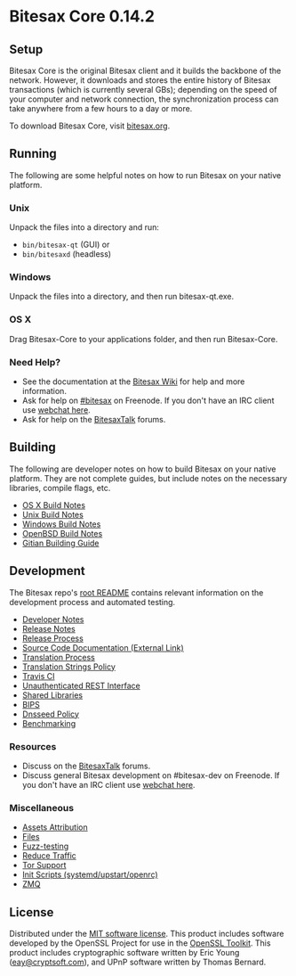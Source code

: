 Bitesax Core 0.14.2
=====================

Setup
---------------------
Bitesax Core is the original Bitesax client and it builds the backbone of the network. However, it downloads and stores the entire history of Bitesax transactions (which is currently several GBs); depending on the speed of your computer and network connection, the synchronization process can take anywhere from a few hours to a day or more.

To download Bitesax Core, visit [bitesax.org](https://bitesax.org).

Running
---------------------
The following are some helpful notes on how to run Bitesax on your native platform.

### Unix

Unpack the files into a directory and run:

- `bin/bitesax-qt` (GUI) or
- `bin/bitesaxd` (headless)

### Windows

Unpack the files into a directory, and then run bitesax-qt.exe.

### OS X

Drag Bitesax-Core to your applications folder, and then run Bitesax-Core.

### Need Help?

* See the documentation at the [Bitesax Wiki](https://bitesax.info/)
for help and more information.
* Ask for help on [#bitesax](http://webchat.freenode.net?channels=bitesax) on Freenode. If you don't have an IRC client use [webchat here](http://webchat.freenode.net?channels=bitesax).
* Ask for help on the [BitesaxTalk](https://bitesaxtalk.io/) forums.

Building
---------------------
The following are developer notes on how to build Bitesax on your native platform. They are not complete guides, but include notes on the necessary libraries, compile flags, etc.

- [OS X Build Notes](build-osx.md)
- [Unix Build Notes](build-unix.md)
- [Windows Build Notes](build-windows.md)
- [OpenBSD Build Notes](build-openbsd.md)
- [Gitian Building Guide](gitian-building.md)

Development
---------------------
The Bitesax repo's [root README](/README.md) contains relevant information on the development process and automated testing.

- [Developer Notes](developer-notes.md)
- [Release Notes](release-notes.md)
- [Release Process](release-process.md)
- [Source Code Documentation (External Link)](https://dev.visucore.com/bitesax/doxygen/)
- [Translation Process](translation_process.md)
- [Translation Strings Policy](translation_strings_policy.md)
- [Travis CI](travis-ci.md)
- [Unauthenticated REST Interface](REST-interface.md)
- [Shared Libraries](shared-libraries.md)
- [BIPS](bips.md)
- [Dnsseed Policy](dnsseed-policy.md)
- [Benchmarking](benchmarking.md)

### Resources
* Discuss on the [BitesaxTalk](https://bitesaxtalk.io/) forums.
* Discuss general Bitesax development on #bitesax-dev on Freenode. If you don't have an IRC client use [webchat here](http://webchat.freenode.net/?channels=bitesax-dev).

### Miscellaneous
- [Assets Attribution](assets-attribution.md)
- [Files](files.md)
- [Fuzz-testing](fuzzing.md)
- [Reduce Traffic](reduce-traffic.md)
- [Tor Support](tor.md)
- [Init Scripts (systemd/upstart/openrc)](init.md)
- [ZMQ](zmq.md)

License
---------------------
Distributed under the [MIT software license](/COPYING).
This product includes software developed by the OpenSSL Project for use in the [OpenSSL Toolkit](https://www.openssl.org/). This product includes
cryptographic software written by Eric Young ([eay@cryptsoft.com](mailto:eay@cryptsoft.com)), and UPnP software written by Thomas Bernard.
